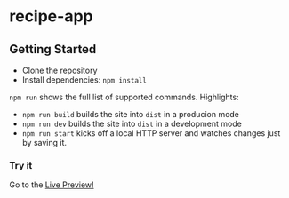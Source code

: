 # recipe-app

## Getting Started

* Clone the repository
* Install dependencies: ``` npm install ```

``` npm run ``` shows the full list of supported commands. Highlights:
* ``` npm run build ``` builds the site into ``` dist ``` in a producion mode
* ``` npm run dev ``` builds the site into  ``` dist ``` in a development mode
* ``` npm run start ``` kicks off a local HTTP server and watches changes just by saving it.

### Try it

Go to the [Live Preview!](https://mohmmed-mahsoub.github.io/recipe-app/)

